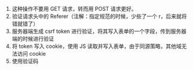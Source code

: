 1. 这种操作不要用 GET 请求，转而用 POST 请求更好。
2. 验证请求头中的 Referer（注解：指定规范的时候，少些了一个 r，后来就将错就错了）
3. 服务器端生成 csrf token 进行验证，将其写入表单的一个字段，传到服务器端的时候进行验证
4. 将 token 写入 cookie，使用 JS 读取并写入表单，由于同源策略，其他域无法访问 cookie
5. 使用验证码


